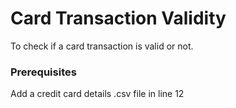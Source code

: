 # Card Transaction Validity

To check if a card transaction is valid or not.

### Prerequisites

Add a credit card details .csv file in line 12 
